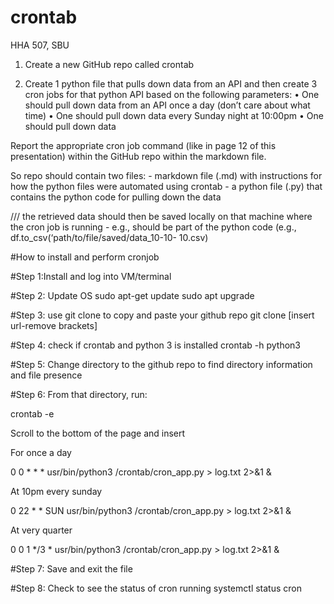 # crontab
HHA 507, SBU


1. Create a new GitHub repo called crontab


2. Create 1 python file that pulls down data from an API and then create 3 cron jobs for that python API based on the following parameters:
    • One should pull down data from an API once a day (don’t care about what time) 
    • One should pull down data every Sunday night at 10:00pm 
    • One should pull down data


Report the appropriate cron job command (like in page 12 of this presentation) within the GitHub repo within the markdown file.


So repo should contain two files: 
    - markdown file (.md) with instructions for how the python files were automated using crontab 
    - a python file (.py) that contains the python code for pulling down the data 
    


/// the retrieved data should then be saved locally on that machine where the cron job is running 
    - e.g., should be part of the python code (e.g., df.to_csv(‘path/to/file/saved/data_10-10- 10.csv)

#How to install and perform cronjob

#Step 1:Install and log into VM/terminal

#Step 2: Update OS
sudo apt-get update
sudo apt upgrade

#Step 3: use git clone to copy and paste your github repo
git clone [insert url-remove brackets]

#Step 4: check if crontab and python 3 is installed
crontab -h
python3

#Step 5: Change directory to the github repo to find directory information and file presence 

#Step 6: From that directory, run:

crontab -e

Scroll to the bottom of the page and insert

For once a day

0 0 * * * usr/bin/python3 /crontab/cron_app.py > log.txt 2>&1 &

At 10pm every sunday

0 22 * * SUN usr/bin/python3 /crontab/cron_app.py > log.txt 2>&1 &

At very quarter

0 0 1 */3 * usr/bin/python3 /crontab/cron_app.py > log.txt 2>&1 &

#Step 7: Save and exit the file

#Step 8: Check to see the status of cron running
systemctl status cron
